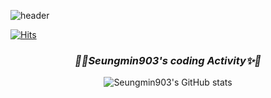 ![header](https://capsule-render.vercel.app/api?type=waving&color=0:F7CAC9,100:92A8D1&height=300&section=header&text=Seungmin's%20GitHub&fontColor=FFF5EE&animation=twinkling&fontSize=70)

[![Hits](https://hits.seeyoufarm.com/api/count/incr/badge.svg?url=https%3A%2F%2Fgithub.com%2FSeungmin903&count_bg=%2392A8D1&title_bg=%23F7CAC9&icon=&icon_color=%23E7E7E7&title=visit&edge_flat=false)](https://hits.seeyoufarm.com)

<!--
**Seungmin903/Seungmin903** is a ✨ _special_ ✨ repository because its `README.md` (this file) appears on your GitHub profile.

Here are some ideas to get you started:

- 🔭 I’m currently working on ...
- 🌱 I’m currently learning ...
- 👯 I’m looking to collaborate on ...
- 🤔 I’m looking for help with ...
- 💬 Ask me about ...
- 📫 How to reach me: ...
- 😄 Pronouns: ...
- ⚡ Fun fact: ...
-->

<div align="center">

  ### _💎✨Seungmin903's coding Activity✨💎_

  ![Seungmin903's GitHub stats](https://github-readme-stats.vercel.app/api?username=Seungmin903&count_private=True&custom_title=Seungmin's&nbsp;github&nbsp;💎&bg_color=0,F7CAC9,92A8D1&title_color=FFFAFA&text_color=FFF5EE)
</div>
